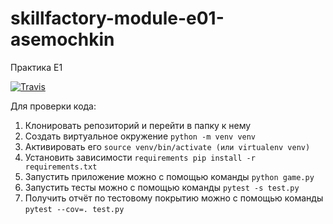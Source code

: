 # skillfactory-module-e01-asemochkin
Практика E1

[![Travis][build-badge]][build]

[build-badge]: https://travis-ci.org/aleksioprime/skillfactory-module-e01-asemochkin.svg?branch=main

[build]: https://travis-ci.org/aleksioprime/skillfactory-module-e01-asemochkin

Для проверки кода:

1. Клонировать репозиторий и перейти в папку к нему
2. Создать виртуальное окружение ```python -m venv venv```
3. Активировать его ```source venv/bin/activate (или virtualenv venv)```
4. Установить зависимости ```requirements pip install -r requirements.txt```
5. Запустить приложение можно с помощью команды ```python game.py```
6. Запустить тесты можно с помощью команды ```pytest -s test.py```
7. Получить отчёт по тестовому покрытию можно с помощью команды ```pytest --cov=. test.py```

